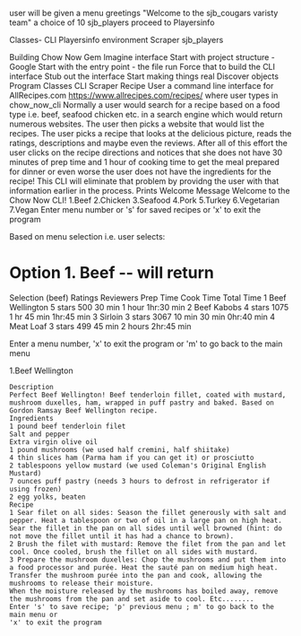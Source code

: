 user will be given a menu
greetings "Welcome to the sjb_cougars varisty team"
a choice of 10 sjb_players 
proceed to Playersinfo






Classes-
CLI
Playersinfo
environment
Scraper
sjb_players








Building Chow Now Gem
Imagine interface
Start with project structure - Google
Start with the entry point - the file run
Force that to build the CLI interface
Stub out the interface
Start making things real
Discover objects  
Program
Classes
  CLI
    Scraper
        Recipe
            User 
a command line interface for AllRecipes.com
https://www.allrecipes.com/recipes/
where user types in chow_now_cli
Normally a user would search for a recipe based on a food type i.e. beef, seafood chicken etc. in a search engine which would return numerous websites. The user then picks a website that would list the recipes. The user picks a recipe that looks at the delicious picture, reads the ratings, descriptions and maybe even the reviews. After all of this effort the user clicks on the recipe directions and notices that she does not have 30 minutes of prep time and 1 hour of cooking time to get the meal prepared for dinner or even worse the user does not have the  ingredients for the recipe! This CLI will eliminate that problem by providng the user with that information earlier in the process.
Prints Welcome Message
Welcome to the Chow Now CLI!
    1.Beef
    2.Chicken
    3.Seafood
    4.Pork
    5.Turkey
    6.Vegetarian
    7.Vegan
Enter menu number or 's' for saved recipes or 'x' to exit the program
<!-- make sure edge case returns invalid selection 
require user to input valid selection by prompting user for a valid menu number or exit -->
Based on menu selection i.e. user selects:
   
 # Option 1. Beef -- will return 
   
 Selection (beef)       Ratings     Reviewers   Prep Time  Cook Time    Total Time
  1 Beef Wellington     5 stars     500         30 min      1 hour      1hr:30 min
  2 Beef Kabobs         4 stars     1075        1 hr        45 min      1hr:45 min
  3 Sirloin             3 stars     3067        10 min      30 min      0hr:40 min
  4 Meat Loaf           3 stars     499         45 min      2 hours     2hr:45 min
  
<!--  # Option 2. chicken-- will return all chicken recipes same format as beef
 # Option 3. Fish   -- will return all fish recipes same format as beef
 # Option 4. Pork   -- will return all pork recipes same format as beef
 # Option 5. Turkey -- will return all turkey recipes same format as beef
 # Option 6. Vegetarian -- will return all vegetarian recipes same format
 # Option 7. Vegan -- will return all vegan recipes same format  -->  
 Enter a menu number, 'x' to exit the program or 'm' to go back to the main menu
<!--  #make sure edge case returns invalid selection 
 #require user to input valid selection by prompting the user for a valid menu #number or exit -->
   1.Beef Wellington
   <!--  Beef Wellington will return the recipe which also contains the description -->
   
    Description 
    Perfect Beef Wellington! Beef tenderloin fillet, coated with mustard, mushroom duxelles, ham, wrapped in puff pastry and baked. Based on Gordon Ramsay Beef Wellington recipe.
    Ingredients
    1 pound beef tenderloin filet
    Salt and pepper
    Extra virgin olive oil
    1 pound mushrooms (we used half cremini, half shiitake)
    4 thin slices ham (Parma ham if you can get it) or prosciutto
    2 tablespoons yellow mustard (we used Coleman's Original English Mustard)
    7 ounces puff pastry (needs 3 hours to defrost in refrigerator if using frozen)
    2 egg yolks, beaten
    Recipe
    1 Sear filet on all sides: Season the fillet generously with salt and pepper. Heat a tablespoon or two of oil in a large pan on high heat. Sear the fillet in the pan on all sides until well browned (hint: do not move the fillet until it has had a chance to brown).
    2 Brush the filet with mustard: Remove the filet from the pan and let cool. Once cooled, brush the fillet on all sides with mustard.
    3 Prepare the mushroom duxelles: Chop the mushrooms and put them into a food processor and purée. Heat the sauté pan on medium high heat. Transfer the mushroom purée into the pan and cook, allowing the mushrooms to release their moisture.
    When the moisture released by the mushrooms has boiled away, remove the mushrooms from the pan and set aside to cool. Etc........
    Enter 's' to save recipe; 'p' previous menu ; m' to go back to the main menu or
    'x' to exit the program
<!-- make sure edge case returns invalid selection 
require user to input valid selection by prompting user for valid option
Enter 's' to save recipe; 'p' previous menu ; m' to go back to the main menu or
